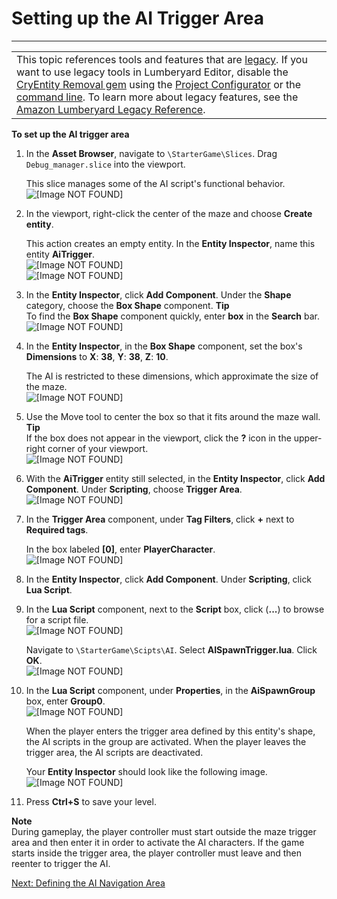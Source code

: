 # Setting up the AI Trigger Area<a name="ai-trigger-area"></a>


****  

|  | 
| --- |
| This topic references tools and features that are [legacy](http://docs.aws.amazon.com/lumberyard/latest/userguide/ly-glos-chap.html#legacy)\. If you want to use legacy tools in Lumberyard Editor, disable the [CryEntity Removal gem](http://docs.aws.amazon.com/lumberyard/latest/userguide/gems-system-cryentity-removal-gem.html) using the [Project Configurator](http://docs.aws.amazon.com/lumberyard/latest/userguide/configurator-intro.html) or the [command line](http://docs.aws.amazon.com/lumberyard/latest/userguide/lmbr-exe.html)\. To learn more about legacy features, see the [Amazon Lumberyard Legacy Reference](http://docs.aws.amazon.com/lumberyard/latest/legacyreference/)\. | 

**To set up the AI trigger area**

1. In the **Asset Browser**, navigate to `\StarterGame\Slices`\. Drag `Debug_manager.slice` into the viewport\.

   This slice manages some of the AI script's functional behavior\.  
![\[Image NOT FOUND\]](http://docs.aws.amazon.com/lumberyard/latest/gettingstartedguide/images/ai-trigger-area-debug.png)

1. In the viewport, right\-click the center of the maze and choose **Create entity**\.

   This action creates an empty entity\. In the **Entity Inspector**, name this entity **AiTrigger**\.  
![\[Image NOT FOUND\]](http://docs.aws.amazon.com/lumberyard/latest/gettingstartedguide/images/ai-trigger-area-create.png)  
![\[Image NOT FOUND\]](http://docs.aws.amazon.com/lumberyard/latest/gettingstartedguide/images/ai-trigger-area-name.png)

1. In the **Entity Inspector**, click **Add Component**\. Under the **Shape** category, choose the **Box Shape** component\.
**Tip**  
To find the **Box Shape** component quickly, enter **box** in the **Search** bar\.  
![\[Image NOT FOUND\]](http://docs.aws.amazon.com/lumberyard/latest/gettingstartedguide/images/ai-trigger-area-box.png)

1. In the **Entity Inspector**, in the **Box Shape** component, set the box's **Dimensions** to **X**: **38**, **Y**: **38**, **Z**: **10**\.

   The AI is restricted to these dimensions, which approximate the size of the maze\.  
![\[Image NOT FOUND\]](http://docs.aws.amazon.com/lumberyard/latest/gettingstartedguide/images/ai-trigger-area-dimensions.png)

1. Use the Move tool to center the box so that it fits around the maze wall\.
**Tip**  
If the box does not appear in the viewport, click the **?** icon in the upper\-right corner of your viewport\.  
![\[Image NOT FOUND\]](http://docs.aws.amazon.com/lumberyard/latest/gettingstartedguide/images/ai-trigger-area-triggerarea.png)

1. With the **AiTrigger** entity still selected, in the **Entity Inspector**, click **Add Component**\. Under **Scripting**, choose **Trigger Area**\.  
![\[Image NOT FOUND\]](http://docs.aws.amazon.com/lumberyard/latest/gettingstartedguide/images/ai-trigger-area-trigger-area.png)

1. In the **Trigger Area** component, under **Tag Filters**, click **\+** next to **Required tags**\.

   In the box labeled **\[0\]**, enter **PlayerCharacter**\.  
![\[Image NOT FOUND\]](http://docs.aws.amazon.com/lumberyard/latest/gettingstartedguide/images/ai-trigger-area-tag.png)

1. In the **Entity Inspector**, click **Add Component**\. Under **Scripting**, click **Lua Script**\.

1. In the **Lua Script** component, next to the **Script** box, click \(**\.\.\.**\) to browse for a script file\.  
![\[Image NOT FOUND\]](http://docs.aws.amazon.com/lumberyard/latest/gettingstartedguide/images/ai-trigger-area-script.png)

   Navigate to `\StarterGame\Scipts\AI`\. Select **AISpawnTrigger\.lua**\. Click **OK**\.  
![\[Image NOT FOUND\]](http://docs.aws.amazon.com/lumberyard/latest/gettingstartedguide/images/ai-trigger-area-aispawntrigger.png)

1. In the **Lua Script** component, under **Properties**, in the **AiSpawnGroup** box, enter **Group0**\.  
![\[Image NOT FOUND\]](http://docs.aws.amazon.com/lumberyard/latest/gettingstartedguide/images/ai-trigger-area-aispawngroup.png)

   When the player enters the trigger area defined by this entity's shape, the AI scripts in the group are activated\. When the player leaves the trigger area, the AI scripts are deactivated\.

   Your **Entity Inspector** should look like the following image\.  
![\[Image NOT FOUND\]](http://docs.aws.amazon.com/lumberyard/latest/gettingstartedguide/images/ai-trigger-area-done.png)

1. Press **Ctrl\+S** to save your level\.

**Note**  
During gameplay, the player controller must start outside the maze trigger area and then enter it in order to activate the AI characters\. If the game starts inside the trigger area, the player controller must leave and then reenter to trigger the AI\.

[Next: Defining the AI Navigation Area](ai-navigation-area.md)